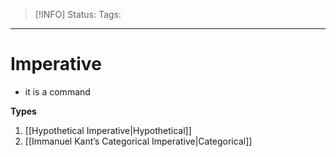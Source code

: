 > [!INFO]
> Status:
> Tags: 

----
# Imperative
- it is a command

**Types**
1. [[Hypothetical Imperative|Hypothetical]]
2. [[Immanuel Kant’s Categorical Imperative|Categorical]]
